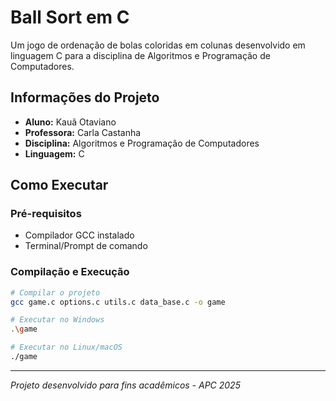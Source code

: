 # Ball Sort em C

Um jogo de ordenação de bolas coloridas em colunas desenvolvido em linguagem C para a disciplina de Algoritmos e Programação de Computadores.

## Informações do Projeto
- **Aluno:** Kauã Otaviano
- **Professora:** Carla Castanha  
- **Disciplina:** Algoritmos e Programação de Computadores
- **Linguagem:** C

## Como Executar

### Pré-requisitos
- Compilador GCC instalado
- Terminal/Prompt de comando

### Compilação e Execução
```bash
# Compilar o projeto
gcc game.c options.c utils.c data_base.c -o game

# Executar no Windows
.\game

# Executar no Linux/macOS
./game
```

---
*Projeto desenvolvido para fins acadêmicos - APC 2025*
